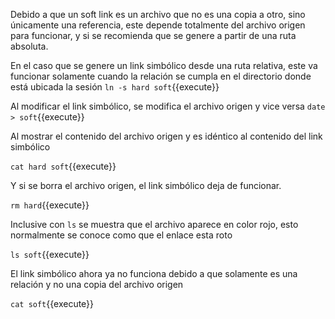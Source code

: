 Debido a que un soft link es un archivo que no es una copia a otro, sino únicamente una referencia, este depende totalmente del archivo origen para funcionar, y si se recomienda que se genere a partir de una ruta absoluta.

En el caso que se genere un link simbólico desde una ruta relativa, este va funcionar solamente cuando la relación se cumpla en el directorio donde está ubicada la sesión
`ln -s hard soft`{{execute}}

Al modificar el link simbólico, se modifica el archivo origen y vice versa
`date > soft`{{execute}}

Al mostrar el contenido del archivo origen y es idéntico al contenido del link simbólico

`cat hard soft`{{execute}}

Y si se borra el archivo origen, el link simbólico deja de funcionar.

`rm hard`{{execute}}

Inclusive con `ls` se muestra que el archivo aparece en color rojo, esto normalmente se conoce como que el enlace esta roto

`ls soft`{{execute}}

El link simbólico ahora ya no funciona debido a que solamente es una relación y no una copia del archivo origen

`cat soft`{{execute}}
